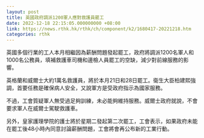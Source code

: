 ```yaml
---
layout: post
title: 英國政府調派1200軍人應對救護員罷工
date: 2022-12-18 22:15:05.000000000 +08:00
link: https://news.rthk.hk/rthk/ch/component/k2/1680417-20221218.htm
categories: rthk
---
```


英國多個行業的工人本月相繼因為薪酬問題發起罷工，政府將調派1200名軍人和1000名公務員，填補救護車司機和邊檢人員罷工的空缺，減少對前線服務的影響。

英格蘭和威爾士大約1萬名救護員，將於本月21日和28日罷工。衛生大臣柏建熙強調，首要任務是確保病人安全，又說軍方是受政府指示為國家服務。

不過，工會質疑軍人無受過足夠訓練，未必能夠維持服務。威爾士政府就說，不會要求軍人在威爾士駕駛救護車。

另外，皇家護理學院的護士將於星期二發起第二次罷工，工會表示，如果政府未能在罷工後48小時內同意討論薪酬問題，工會將會再公布新的工業行動。
